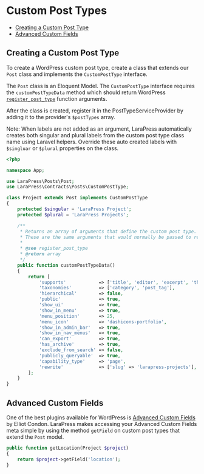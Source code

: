 # Custom Post Types

- [Creating a Custom Post Type](#create-cpt)
- [Advanced Custom Fields](#acf)

<a name="create-cpt"></a>
## Creating a Custom Post Type

To create a WordPress custom post type, create a class that extends our `Post` class and implements the `CustomPostType` interface. 

The `Post` class is an Eloquent Model. The `CustomPostType` interface requires the `customPostTypeData` method which should return WordPress [`register_post_type`](https://developer.wordpress.org/reference/functions/register_post_type/) function arguments.
 
After the class is created, register it in the PostTypeServiceProvider by adding it to the provider's `$postTypes` array.

Note: When labels are not added as an argument, LaraPress automatically creates both singular and plural labels from the custom post type class name using Laravel helpers. Override these auto created labels with `$singluar` or `$plural` properties on the class.

```php
<?php

namespace App;

use LaraPress\Posts\Post;
use LaraPress\Contracts\Posts\CustomPostType;

class Project extends Post implements CustomPostType
{
    protected $singular = 'LaraPress Project';
    protected $plural = 'LaraPress Projects';

    /**
     * Returns an array of arguments that define the custom post type.
     * These are the same arguments that would normally be passed to register_post_type.
     *
     * @see register_post_type
     * @return array
     */
    public function customPostTypeData()
    {
        return [
            'supports'            => ['title', 'editor', 'excerpt', 'thumbnail', 'page-attributes'],
            'taxonomies'          => ['category', 'post_tag'],
            'hierarchical'        => false,
            'public'              => true,
            'show_ui'             => true,
            'show_in_menu'        => true,
            'menu_position'       => 25,
            'menu_icon'           => 'dashicons-portfolio',
            'show_in_admin_bar'   => true,
            'show_in_nav_menus'   => true,
            'can_export'          => true,
            'has_archive'         => true,
            'exclude_from_search' => false,
            'publicly_queryable'  => true,
            'capability_type'     => 'page',
            'rewrite'             => ['slug' => 'larapress-projects'],
        ];
    }
}
```

<a name="acf"></a>
## Advanced Custom Fields

One of the best plugins available for WordPress is [Advanced Custom Fields](http://www.advancedcustomfields.com/) by Elliot Condon. LaraPress makes accessing your Advanced Custom Fields meta simple by using the method `getField` on custom post types that extend the `Post` model.

```php
public function getLocation(Project $project)
{
    return $project->getField('location');
}
```
